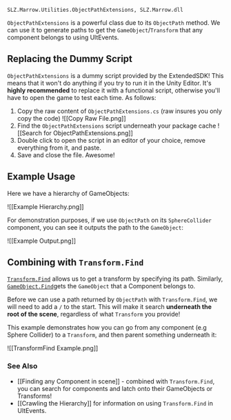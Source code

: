 `SLZ.Marrow.Utilities.ObjectPathExtensions, SLZ.Marrow.dll`

`ObjectPathExtensions` is a powerful class due to its `ObjectPath` method. We can use it to generate paths to get the `GameObject`/`Transform` that any component belongs to using UltEvents.

## Replacing the Dummy Script

`ObjectPathExtensions` is a dummy script provided by the ExtendedSDK! This means that it won't do anything if you try to run it in the Unity Editor. It's **highly recommended** to replace it with a functional script, otherwise you'll have to open the game to test each time. As follows:

1. Copy the raw content of `ObjectPathExtensions.cs` (raw insures you only copy the code) ![[Copy Raw File.png]]
2. Find the `ObjectPathExtensions` script underneath your package cache ![[Search for ObjectPathExtensions.png]]
3. Double click to open the script in an editor of your choice, remove everything from it, and paste.
4. Save and close the file. Awesome!
## Example Usage

Here we have a hierarchy of GameObjects:

![[Example Hierarchy.png]]

For demonstration purposes, if we use `ObjectPath` on its `SphereCollider` component, you can see it outputs the path to the `GameObject`:

![[Example Output.png]]

## Combining with `Transform.Find`

[`Transform.Find`](https://docs.unity3d.com/ScriptReference/Transform.Find.html) allows us to get a transform by specifying its path. Similarly, [`GameObject.Find`](https://docs.unity3d.com/ScriptReference/GameObject.Find.html)gets the `GameObject` that a Component belongs to.

Before we can use a path returned by `ObjectPath` with `Transform.Find`, we will need to add a `/` to the start. This will make it search **underneath the root of the scene**, regardless of what `Transform` you provide!

This example demonstrates how you can go from any component (e.g Sphere Collider) to a `Transform`, and then parent something underneath it:

![[TransformFind Example.png]]

### See Also

- [[Finding any Component in scene]] - combined with `Transform.Find`, you can search for components and latch onto their GameObjects or Transforms!
- [[Crawling the Hierarchy]] for information on using `Transform.Find` in UltEvents.